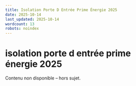 ```yaml
---
title: Isolation Porte D Entrée Prime Énergie 2025
date: 2025-10-14
last_updated: 2025-10-14
wordcount: 13
robots: noindex
---
```


# isolation porte d entrée prime énergie 2025

Contenu non disponible – hors sujet.